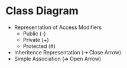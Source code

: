 # Class Diagram

* Representation of Access Modifiers
  * Public (-)
  * Private (+)
  * Protected (#)
* Inheritence Representation (**➝** Close Arrow)
* Simple Association (➜ Open Arrow)

